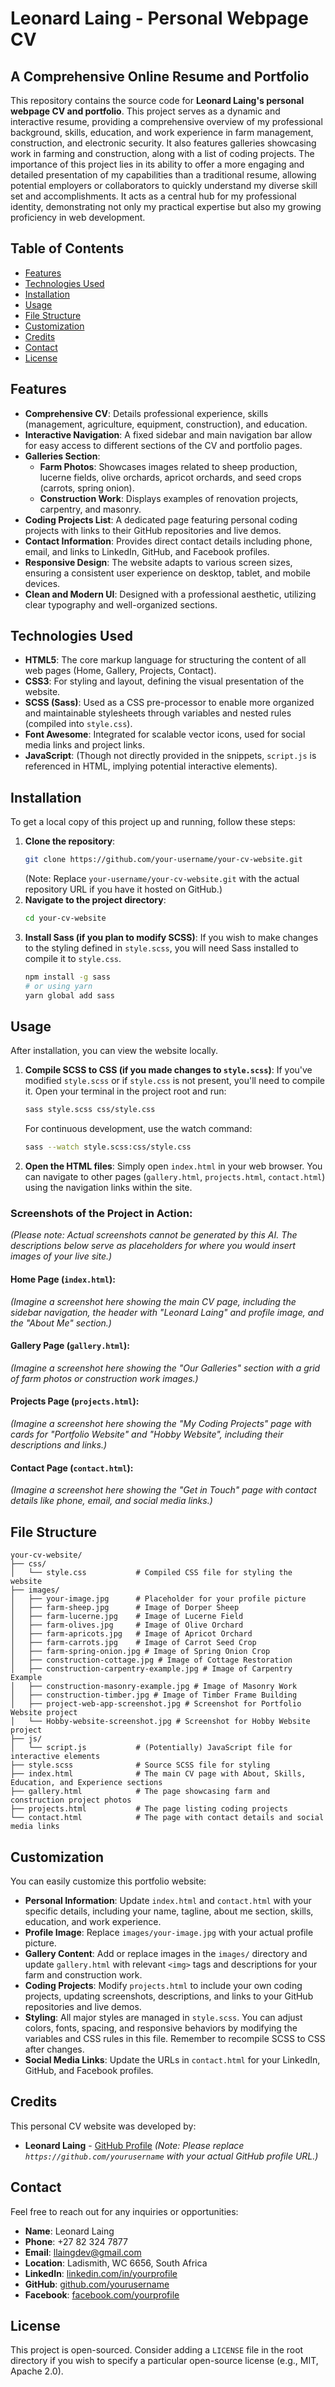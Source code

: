 # Leonard Laing - Personal Webpage CV

## A Comprehensive Online Resume and Portfolio

This repository contains the source code for **Leonard Laing's personal webpage CV and portfolio**. This project serves as a dynamic and interactive resume, providing a comprehensive overview of my professional background, skills, education, and work experience in farm management, construction, and electronic security. It also features galleries showcasing work in farming and construction, along with a list of coding projects. The importance of this project lies in its ability to offer a more engaging and detailed presentation of my capabilities than a traditional resume, allowing potential employers or collaborators to quickly understand my diverse skill set and accomplishments. It acts as a central hub for my professional identity, demonstrating not only my practical expertise but also my growing proficiency in web development.

## Table of Contents

  - [Features](https://www.google.com/search?q=%23features)
  - [Technologies Used](https://www.google.com/search?q=%23technologies-used)
  - [Installation](https://www.google.com/search?q=%23installation)
  - [Usage](https://www.google.com/search?q=%23usage)
  - [File Structure](https://www.google.com/search?q=%23file-structure)
  - [Customization](https://www.google.com/search?q=%23customization)
  - [Credits](https://www.google.com/search?q=%23credits)
  - [Contact](https://www.google.com/search?q=%23contact)
  - [License](https://www.google.com/search?q=%23license)

## Features

  - **Comprehensive CV**: Details professional experience, skills (management, agriculture, equipment, construction), and education.
  - **Interactive Navigation**: A fixed sidebar and main navigation bar allow for easy access to different sections of the CV and portfolio pages.
  - **Galleries Section**:
      - **Farm Photos**: Showcases images related to sheep production, lucerne fields, olive orchards, apricot orchards, and seed crops (carrots, spring onion).
      - **Construction Work**: Displays examples of renovation projects, carpentry, and masonry.
  - **Coding Projects List**: A dedicated page featuring personal coding projects with links to their GitHub repositories and live demos.
  - **Contact Information**: Provides direct contact details including phone, email, and links to LinkedIn, GitHub, and Facebook profiles.
  - **Responsive Design**: The website adapts to various screen sizes, ensuring a consistent user experience on desktop, tablet, and mobile devices.
  - **Clean and Modern UI**: Designed with a professional aesthetic, utilizing clear typography and well-organized sections.

## Technologies Used

  - **HTML5**: The core markup language for structuring the content of all web pages (Home, Gallery, Projects, Contact).
  - **CSS3**: For styling and layout, defining the visual presentation of the website.
  - **SCSS (Sass)**: Used as a CSS pre-processor to enable more organized and maintainable stylesheets through variables and nested rules (compiled into `style.css`).
  - **Font Awesome**: Integrated for scalable vector icons, used for social media links and project links.
  - **JavaScript**: (Though not directly provided in the snippets, `script.js` is referenced in HTML, implying potential interactive elements).

## Installation

To get a local copy of this project up and running, follow these steps:

1.  **Clone the repository**:
    ```bash
    git clone https://github.com/your-username/your-cv-website.git
    ```
    (Note: Replace `your-username/your-cv-website.git` with the actual repository URL if you have it hosted on GitHub.)
2.  **Navigate to the project directory**:
    ```bash
    cd your-cv-website
    ```
3.  **Install Sass (if you plan to modify SCSS)**:
    If you wish to make changes to the styling defined in `style.scss`, you will need Sass installed to compile it to `style.css`.
    ```bash
    npm install -g sass
    # or using yarn
    yarn global add sass
    ```

## Usage

After installation, you can view the website locally.

1.  **Compile SCSS to CSS (if you made changes to `style.scss`)**:
    If you've modified `style.scss` or if `style.css` is not present, you'll need to compile it. Open your terminal in the project root and run:
    ```bash
    sass style.scss css/style.css
    ```
    For continuous development, use the watch command:
    ```bash
    sass --watch style.scss:css/style.css
    ```
2.  **Open the HTML files**:
    Simply open `index.html` in your web browser. You can navigate to other pages (`gallery.html`, `projects.html`, `contact.html`) using the navigation links within the site.

### Screenshots of the Project in Action:

*(Please note: Actual screenshots cannot be generated by this AI. The descriptions below serve as placeholders for where you would insert images of your live site.)*

#### Home Page (`index.html`):

*(Imagine a screenshot here showing the main CV page, including the sidebar navigation, the header with "Leonard Laing" and profile image, and the "About Me" section.)*

#### Gallery Page (`gallery.html`):

*(Imagine a screenshot here showing the "Our Galleries" section with a grid of farm photos or construction work images.)*

#### Projects Page (`projects.html`):

*(Imagine a screenshot here showing the "My Coding Projects" page with cards for "Portfolio Website" and "Hobby Website", including their descriptions and links.)*

#### Contact Page (`contact.html`):

*(Imagine a screenshot here showing the "Get in Touch" page with contact details like phone, email, and social media links.)*

## File Structure

```
your-cv-website/
├── css/
│   └── style.css           # Compiled CSS file for styling the website
├── images/
│   ├── your-image.jpg      # Placeholder for your profile picture
│   ├── farm-sheep.jpg      # Image of Dorper Sheep
│   ├── farm-lucerne.jpg    # Image of Lucerne Field
│   ├── farm-olives.jpg     # Image of Olive Orchard
│   ├── farm-apricots.jpg   # Image of Apricot Orchard
│   ├── farm-carrots.jpg    # Image of Carrot Seed Crop
│   ├── farm-spring-onion.jpg # Image of Spring Onion Crop
│   ├── construction-cottage.jpg # Image of Cottage Restoration
│   ├── construction-carpentry-example.jpg # Image of Carpentry Example
│   ├── construction-masonry-example.jpg # Image of Masonry Work
│   ├── construction-timber.jpg # Image of Timber Frame Building
│   ├── project-web-app-screenshot.jpg # Screenshot for Portfolio Website project
│   └── Hobby-website-screenshot.jpg # Screenshot for Hobby Website project
├── js/
│   └── script.js           # (Potentially) JavaScript file for interactive elements
├── style.scss              # Source SCSS file for styling
├── index.html              # The main CV page with About, Skills, Education, and Experience sections
├── gallery.html            # The page showcasing farm and construction project photos
├── projects.html           # The page listing coding projects
└── contact.html            # The page with contact details and social media links
```

## Customization

You can easily customize this portfolio website:

  - **Personal Information**: Update `index.html` and `contact.html` with your specific details, including your name, tagline, about me section, skills, education, and work experience.
  - **Profile Image**: Replace `images/your-image.jpg` with your actual profile picture.
  - **Gallery Content**: Add or replace images in the `images/` directory and update `gallery.html` with relevant `<img>` tags and descriptions for your farm and construction work.
  - **Coding Projects**: Modify `projects.html` to include your own coding projects, updating screenshots, descriptions, and links to your GitHub repositories and live demos.
  - **Styling**: All major styles are managed in `style.scss`. You can adjust colors, fonts, spacing, and responsive behaviors by modifying the variables and CSS rules in this file. Remember to recompile SCSS to CSS after changes.
  - **Social Media Links**: Update the URLs in `contact.html` for your LinkedIn, GitHub, and Facebook profiles.

## Credits

This personal CV website was developed by:

  * **Leonard Laing** - [GitHub Profile](https://github.com/yourusername)
    *(Note: Please replace `https://github.com/yourusername` with your actual GitHub profile URL.)*

## Contact

Feel free to reach out for any inquiries or opportunities:

  - **Name**: Leonard Laing
  - **Phone**: +27 82 324 7877
  - **Email**: [llaingdev@gmail.com](mailto:llaingdev@gmail.com)
  - **Location**: Ladismith, WC 6656, South Africa
  - **LinkedIn**: [linkedin.com/in/yourprofile](https://www.linkedin.com/in/yourprofile)
  - **GitHub**: [github.com/yourusername](https://github.com/yourusername)
  - **Facebook**: [facebook.com/yourprofile](https://www.facebook.com/yourprofile)

## License

This project is open-sourced. Consider adding a `LICENSE` file in the root directory if you wish to specify a particular open-source license (e.g., MIT, Apache 2.0).

